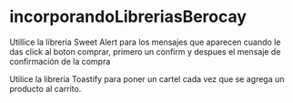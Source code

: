 # incorporandoLibreriasBerocay

Utillice la libreria Sweet Alert para los mensajes que aparecen cuando le das click al boton comprar, primero un confirm y despues el mensaje de confirmación de la compra

Utilice la libreria Toastify para poner un cartel cada vez que se agrega un producto al carrito.
